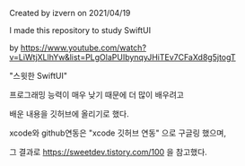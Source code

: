 
Created by izvern on 2021/04/19

I made this repository to study SwiftUI

by https://www.youtube.com/watch?v=LiWtjXLlhYw&list=PLgOlaPUIbynqyJHiTEv7CFaXd8g5jtogT

"스윗한 SwiftUI"

프로그래밍 능력이 매우 낮기 때문에 더 많이 배우려고

배운 내용을 깃허브에 올리기로 했다.

xcode와 github연동은 "xcode 깃허브 연동" 으로 구글링 했으며,

그 결과로 https://sweetdev.tistory.com/100 을 참고했다.
